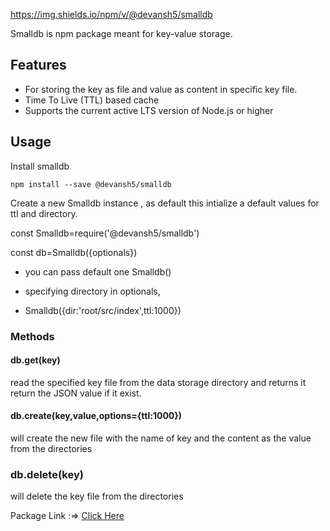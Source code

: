 https://img.shields.io/npm/v/@devansh5/smalldb

Smalldb is npm package meant for key-value storage.

## Features
- For storing the key as file and value as content in specific key file.
-  Time To Live (TTL) based cache 
- Supports the current active LTS version of Node.js or higher


## Usage

Install smalldb

```
npm install --save @devansh5/smalldb
```


Create a new Smalldb instance , as default this intialize a default values for ttl and directory.

const Smalldb=require('@devansh5/smalldb')

const db=Smalldb({optionals})

- you can pass default one Smalldb()

- specifying directory in optionals,
- Smalldb({dir:'root/src/index',ttl:1000})

### Methods

#### db.get(key)
read the specified key file from the data storage directory and returns it
return the JSON value if it exist.

#### db.create(key,value,options={ttl:1000})

will create the new file with the name of key and the content as the value from the directories

### db.delete(key)

will delete the key file from the directories


Package Link :=> <a href="https://www.npmjs.com/package/@devansh5/smalldb">Click Here</a>
